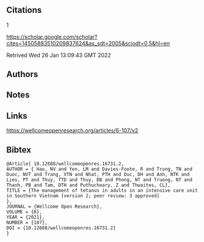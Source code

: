 # 
## Citations
1

https://scholar.google.com/scholar?cites=14505883510209837624&as_sdt=2005&sciodt=0,5&hl=en

Retrived
Wed 26 Jan 13:09:43 GMT 2022

## Authors 

## Notes

## Links 

https://wellcomeopenresearch.org/articles/6-107/v2

## Bibtex 

```
@Article{ 10.12688/wellcomeopenres.16731.2,
AUTHOR = { Hao, NV and Yen, LM and Davies-Foote, R and Trung, TN and Duoc, NVT and Trang, VTN and Nhat, PTH and Duc, DH and Anh, NTK and Lieu, PT and Thuy, TTD and Thuy, DB and Phong, NT and Truong, NT and Thanh, PB and Tam, DTH and Puthucheary, Z and Thwaites, CL},
TITLE = {The management of tetanus in adults in an intensive care unit in Southern Vietnam [version 2; peer review: 3 approved]
},
JOURNAL = {Wellcome Open Research},
VOLUME = {6},
YEAR = {2021},
NUMBER = {107},
DOI = {10.12688/wellcomeopenres.16731.2}
}
```

